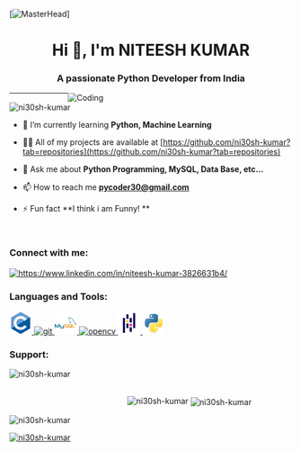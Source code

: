 [![MasterHead]()]
<h1 align="center">Hi 👋, I'm NITEESH KUMAR</h1>
<h3 align="center">A passionate Python Developer from India</h3>
<img align="right" alt="Coding" width="400" src="https://media.tenor.com/rePDfDWO3XoAAAAd/hacking.gif">

<hr>
<p align="left"> <img src="https://komarev.com/ghpvc/?username=ni30sh-kumar&label=Profile%20views&color=0e75b6&style=flat" alt="ni30sh-kumar" /> </p>

- 🌱 I’m currently learning **Python, Machine Learning**

- 👨‍💻 All of my projects are available at [https://github.com/ni30sh-kumar?tab=repositories](https://github.com/ni30sh-kumar?tab=repositories)

- 💬 Ask me about **Python Programming, MySQL, Data Base, etc...**

- 📫 How to reach me **pycoder30@gmail.com**

- ⚡ Fun fact **I think i am Funny! **
<br>

<h3 align="left">Connect with me:</h3>
<p align="left">
<a href="https://linkedin.com/in/https://www.linkedin.com/in/niteesh-kumar-3826631b4/" target="blank"><img align="center" src="https://raw.githubusercontent.com/rahuldkjain/github-profile-readme-generator/master/src/images/icons/Social/linked-in-alt.svg" alt="https://www.linkedin.com/in/niteesh-kumar-3826631b4/" height="30" width="40" /></a>
</p>

<h3 align="left">Languages and Tools:</h3>

<p align="left"> <a href="https://www.cprogramming.com/" target="_blank" rel="noreferrer"> <img src="https://raw.githubusercontent.com/devicons/devicon/master/icons/c/c-original.svg" alt="c" width="40" height="40"/> </a> <a href="https://git-scm.com/" target="_blank" rel="noreferrer"> <img src="https://www.vectorlogo.zone/logos/git-scm/git-scm-icon.svg" alt="git" width="40" height="40"/> </a> <a href="https://www.mysql.com/" target="_blank" rel="noreferrer"> <img src="https://raw.githubusercontent.com/devicons/devicon/master/icons/mysql/mysql-original-wordmark.svg" alt="mysql" width="40" height="40"/> </a> <a href="https://opencv.org/" target="_blank" rel="noreferrer"> <img src="https://www.vectorlogo.zone/logos/opencv/opencv-icon.svg" alt="opencv" width="40" height="40"/> </a> <a href="https://pandas.pydata.org/" target="_blank" rel="noreferrer"> <img src="https://raw.githubusercontent.com/devicons/devicon/2ae2a900d2f041da66e950e4d48052658d850630/icons/pandas/pandas-original.svg" alt="pandas" width="40" height="40"/> </a> <a href="https://www.python.org" target="_blank" rel="noreferrer"> <img src="https://raw.githubusercontent.com/devicons/devicon/master/icons/python/python-original.svg" alt="python" width="40" height="40"/> </a> </p>

<h3 align="left">Support:</h3>

<p><a href="https://www.buymeacoffee.com/ni30sh-kumar"> <img align="left" src="https://cdn.buymeacoffee.com/buttons/v2/default-yellow.png" height="50" width="210" alt="ni30sh-kumar" /></a></p><br><br>

<p><img align="left" src="https://github-readme-stats.vercel.app/api/top-langs?username=ni30sh-kumar&show_icons=true&locale=en&layout=compact" alt="ni30sh-kumar" /></p>

<p>&nbsp;<img align="center" src="https://github-readme-stats.vercel.app/api?username=ni30sh-kumar&show_icons=true&locale=en" alt="ni30sh-kumar" /></p>

<p><img align="center" src="https://github-readme-streak-stats.herokuapp.com/?user=ni30sh-kumar&" alt="ni30sh-kumar" /></p>

<p align="left"> <a href="https://github.com/ryo-ma/github-profile-trophy"><img src="https://github-profile-trophy.vercel.app/?username=ni30sh-kumar" alt="ni30sh-kumar" /></a> </p>

